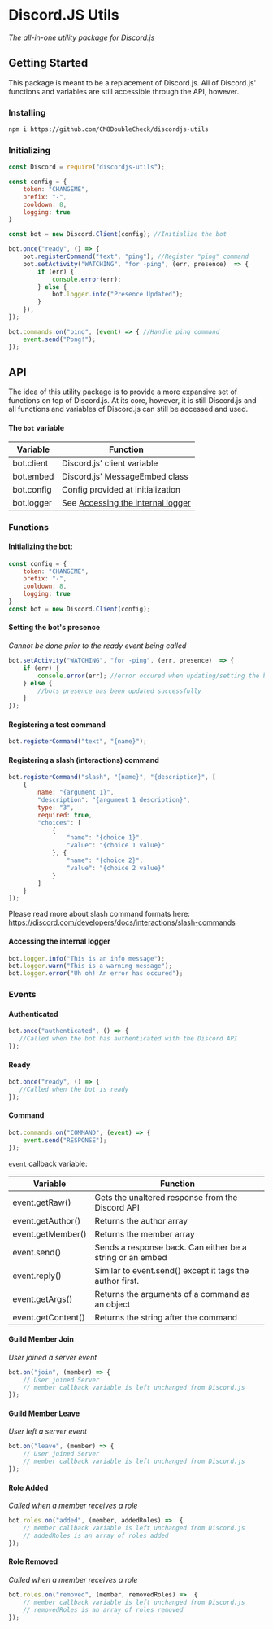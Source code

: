 # Discord.JS Utils
*The all-in-one utility package for Discord.js*

## Getting Started
This package is meant to be a replacement of Discord.js. All of Discord.js' functions and variables are still accessible through the API, however.
### Installing
```bash
npm i https://github.com/CM8DoubleCheck/discordjs-utils
```

### Initializing
```javascript
const Discord = require("discordjs-utils");

const config = {
    token: "CHANGEME",
    prefix: "-",
    cooldown: 8,
    logging: true
}

const bot = new Discord.Client(config); //Initialize the bot

bot.once("ready", () => {
    bot.registerCommand("text", "ping"); //Register "ping" command
    bot.setActivity("WATCHING", "for -ping", (err, presence)  => {
        if (err) {
            console.error(err);
        } else {
            bot.logger.info("Presence Updated");
        }
    });
});

bot.commands.on("ping", (event) => { //Handle ping command
    event.send("Pong!");
});
```

## API
The idea of this utility package is to provide a more expansive set of functions on  top of Discord.js. At its core, however, it is still Discord.js and all functions and variables of Discord.js can still be accessed and used.
#### The `bot` variable
| Variable   | Function                            |
|------------|-------------------------------------|
| bot.client | Discord.js' client variable         |
| bot.embed  | Discord.js' MessageEmbed class      |
| bot.config | Config provided at initialization   |
| bot.logger | See [Accessing the internal logger](https://github.com/CM8DoubleCheck/discordjs-utils#accessing-the-internal-logger) |

### Functions

#### Initializing the bot:
```javascript
const config = {
    token: "CHANGEME",
    prefix: "-",
    cooldown: 8,
    logging: true
}
const bot = new Discord.Client(config);
```
#### Setting the bot's presence
*Cannot be done prior to the ready event being called*
```javascript
bot.setActivity("WATCHING", "for -ping", (err, presence)  => {
    if (err) {
        console.error(err); //error occured when updating/setting the bot's presence
    } else {
        //bots presence has been updated successfully
    }
});
```

#### Registering a test command
```javascript
bot.registerCommand("text", "{name}");
```

#### Registering a slash (interactions) command
```javascript
bot.registerCommand("slash", "{name}", "{description}", [
    {
        name: "{argument 1}", 
        "description": "{argument 1 description}", 
        type: "3", 
        required: true, 
        "choices": [
            {
                "name": "{choice 1}", 
                "value": "{choice 1 value}"
            }, {
                "name": "{choice 2}", 
                "value": "{choice 2 value}"
            }
        ]
    }
]);
```
Please read more about slash command formats here: https://discord.com/developers/docs/interactions/slash-commands

#### Accessing the internal logger
```javascript
bot.logger.info("This is an info message");
bot.logger.warn("This is a warning message");
bot.logger.error("Uh oh! An error has occured");
```

### Events
#### Authenticated
```javascript
bot.once("authenticated", () => {
   //Called when the bot has authenticated with the Discord API
});
```
#### Ready
```javascript
bot.once("ready", () => {
   //Called when the bot is ready
});
```

#### Command
```javascript
bot.commands.on("COMMAND", (event) => {
    event.send("RESPONSE");
});
```
`event` callback variable:

| Variable           | Function                                                  |
|--------------------|-----------------------------------------------------------|
| event.getRaw()     | Gets the unaltered response from the Discord API          |
| event.getAuthor()  | Returns the author array                                  |
| event.getMember()  | Returns the member array                                  |
| event.send()       | Sends a response back. Can either be a string or an embed |
| event.reply()      | Similar to event.send() except it tags the author first.  |
| event.getArgs()    | Returns the arguments of a command as an object           |
| event.getContent() | Returns the string after the command                      |

#### Guild Member Join
*User joined a server event*

```javascript
bot.on("join", (member) => {
    // User joined Server
    // member callback variable is left unchanged from Discord.js
});
```
#### Guild Member Leave
*User left a server event*

```javascript
bot.on("leave", (member) => {
    // User joined Server
    // member callback variable is left unchanged from Discord.js
});
```

#### Role Added
*Called when a member receives a role*
```javascript
bot.roles.on("added", (member, addedRoles) =>  {
    // member callback variable is left unchanged from Discord.js
    // addedRoles is an array of roles added
});
```
#### Role Removed
*Called when a member receives a role*
```javascript
bot.roles.on("removed", (member, removedRoles) =>  {
    // member callback variable is left unchanged from Discord.js
    // removedRoles is an array of roles removed
});
```